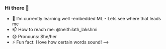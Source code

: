 ### Hi there 👋


- 🌱 I’m currently learning well -embedded ML - Lets see where that leads me
- 📫 How to reach me: @neithilath_lakshmi
- 😄 Pronouns: She/her
- ⚡ Fun fact: I love how certain words sound!
-->
